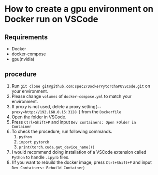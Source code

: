 # How to create a gpu environment on Docker run on VSCode
## Requirements
- Docker
- docker-compose
- gpu(nvidia)
## procedure
1. Run `git clone git@github.com:spec2/DockerPytorchGPUVSCode.git` on your environment.
2. Please change `volumes` of `docker-compose.yml` to match your environment.
3. If proxy is not used, delete a proxy setting(`--proxy=http://192.168.0.15:3128 `) from the `Dockerfile`
4. Open the folder in VSCode.
5. Press `Ctrl+Shift+P` and input `Dev containers: Open FOlder in Container`
6. To check the procedure, run following commands.
   1. `python`
   2. `import pytorch`
   3. `print(torch.cuda.get_device_name())`
7. I would recommend doing installation of a VSCode extension called `Python` to handle `.ipynb` files.
8. (If you want to rebuild the docker image, press `Ctrl+Shift+P` and input `Dev Containers: Rebuild Container`)
